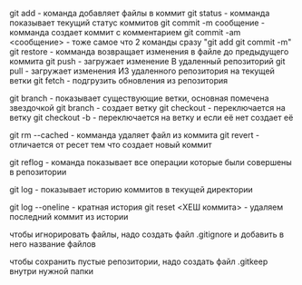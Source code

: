 ﻿git add - команда добавляет файлы в коммит
git status - комманда показывает текущий статус коммитов
git commit -m сообщение - комманда создает коммит с комментарием
git commit -am <сообщение>  -  тоже самое что 2 команды сразу "git add git commit -m"
git restore <file> - комманда возвращает изменения в файле до предыдущего коммита
git push - загружает изменение В удаленный репозиторий
git pull - загружает изменения ИЗ удаленного репозитория на текущей ветки
git fetch - подгрузить обновления из репозитория


git branch - показывает существующие ветки, основная помечена звездочкой
git branch <name> - создает ветку <name>
git checkout <name> - переключается на ветку <name>
git checkout -b <name> - переключается на ветку <name> и если её нет создает её 

git rm --cached <file> - комманда удаляет файл из коммита
git revert - отличается от ресет тем что создает новый коммит


git reflog - команда показывает все операции которые были совершены в репозитории





git log - показывает историю коммитов в текущей директории

git log --oneline - кратная история
git reset <ХЕШ коммита> - удаляем последний коммит из истории


чтобы игнорировать файлы, надо создать файл .gitignore и добавить в него название файлов

чтобы сохранить пустые репозитории, надо создать файл .gitkeep внутри нужной папки
